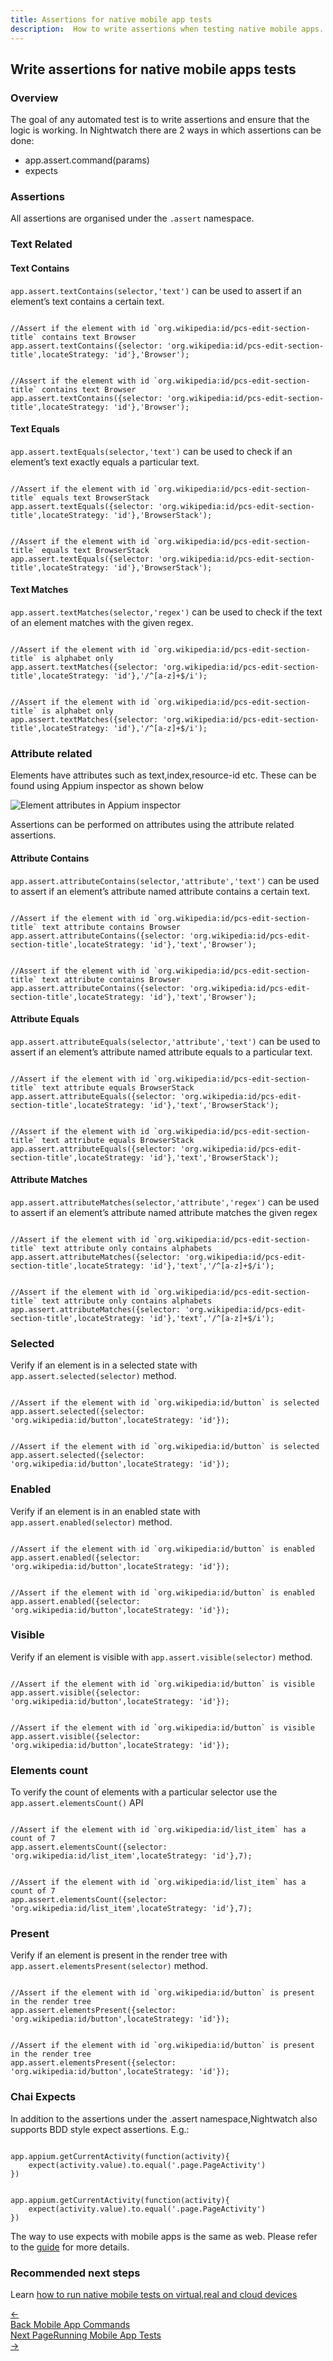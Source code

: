 ```yaml
---
title: Assertions for native mobile app tests
description:  How to write assertions when testing native mobile apps.
---
```


<div class="page-header"><h2>Write assertions for native mobile apps tests</h2></div>

### Overview

The goal of any automated test is to write assertions and ensure that the logic is working. In Nightwatch there are 2 ways in which assertions can be done:
- app.assert.command(params)
- expects

### Assertions

All assertions are organised under the `.assert` namespace.

### Text Related

#### Text Contains

`app.assert.textContains(selector,'text')` can be used to assert if an element’s text contains a certain text.

<div class="sample-test"><pre data-language="javascript"><code class="language-javascript">
//Assert if the element with id `org.wikipedia:id/pcs-edit-section-title` contains text Browser
app.assert.textContains({selector: 'org.wikipedia:id/pcs-edit-section-title',locateStrategy: 'id'},'Browser');
</code></pre>
<pre data-language="typescript"><code class="language-typescript">
//Assert if the element with id `org.wikipedia:id/pcs-edit-section-title` contains text Browser
app.assert.textContains({selector: 'org.wikipedia:id/pcs-edit-section-title',locateStrategy: 'id'},'Browser');
</code></pre></div>

#### Text Equals

`app.assert.textEquals(selector,'text')` can be used to check if an element’s text exactly equals a particular text.

<div class="sample-test"><pre data-language="javascript"><code class="language-javascript">
//Assert if the element with id `org.wikipedia:id/pcs-edit-section-title` equals text BrowserStack
app.assert.textEquals({selector: 'org.wikipedia:id/pcs-edit-section-title',locateStrategy: 'id'},'BrowserStack');
</code></pre>
<pre data-language="typescript"><code class="language-typescript">
//Assert if the element with id `org.wikipedia:id/pcs-edit-section-title` equals text BrowserStack
app.assert.textEquals({selector: 'org.wikipedia:id/pcs-edit-section-title',locateStrategy: 'id'},'BrowserStack');
</code></pre></div>

#### Text Matches

`app.assert.textMatches(selector,'regex')` can be used to check if the text of an element matches with the given regex.

<div class="sample-test"><pre data-language="javascript"><code class="language-javascript">
//Assert if the element with id `org.wikipedia:id/pcs-edit-section-title` is alphabet only
app.assert.textMatches({selector: 'org.wikipedia:id/pcs-edit-section-title',locateStrategy: 'id'},'/^[a-z]+$/i');
</code></pre>
<pre data-language="typescript"><code class="language-typescript">
//Assert if the element with id `org.wikipedia:id/pcs-edit-section-title` is alphabet only
app.assert.textMatches({selector: 'org.wikipedia:id/pcs-edit-section-title',locateStrategy: 'id'},'/^[a-z]+$/i');
</code></pre></div>

### Attribute related

Elements have attributes such as text,index,resource-id etc. These can be found using Appium inspector as shown below

![Element attributes in Appium inspector][image-1]

Assertions can be performed on attributes using the attribute related assertions.

#### Attribute Contains

`app.assert.attributeContains(selector,'attribute','text')` can be used to assert if an element’s attribute named attribute contains a certain text.


<div class="sample-test"><pre data-language="javascript"><code class="language-javascript">
//Assert if the element with id `org.wikipedia:id/pcs-edit-section-title` text attribute contains Browser
app.assert.attributeContains({selector: 'org.wikipedia:id/pcs-edit-section-title',locateStrategy: 'id'},'text','Browser');
</code></pre>
<pre data-language="typescript"><code class="language-typescript">
//Assert if the element with id `org.wikipedia:id/pcs-edit-section-title` text attribute contains Browser
app.assert.attributeContains({selector: 'org.wikipedia:id/pcs-edit-section-title',locateStrategy: 'id'},'text','Browser');
</code></pre></div>

#### Attribute Equals

`app.assert.attributeEquals(selector,'attribute','text')` can be used to assert if an element’s attribute named attribute equals to a particular text.

<div class="sample-test"><pre data-language="javascript"><code class="language-javascript">
//Assert if the element with id `org.wikipedia:id/pcs-edit-section-title` text attribute equals BrowserStack
app.assert.attributeEquals({selector: 'org.wikipedia:id/pcs-edit-section-title',locateStrategy: 'id'},'text','BrowserStack');
</code></pre>
<pre data-language="typescript"><code class="language-typescript">
//Assert if the element with id `org.wikipedia:id/pcs-edit-section-title` text attribute equals BrowserStack
app.assert.attributeEquals({selector: 'org.wikipedia:id/pcs-edit-section-title',locateStrategy: 'id'},'text','BrowserStack');
</code></pre></div>

#### Attribute Matches

`app.assert.attributeMatches(selector,'attribute','regex')` can be used to assert if an element’s attribute named attribute matches the given regex

<div class="sample-test"><pre data-language="javascript"><code class="language-javascript">
//Assert if the element with id `org.wikipedia:id/pcs-edit-section-title` text attribute only contains alphabets
app.assert.attributeMatches({selector: 'org.wikipedia:id/pcs-edit-section-title',locateStrategy: 'id'},'text','/^[a-z]+$/i');
</code></pre>
<pre data-language="typescript"><code class="language-typescript">
//Assert if the element with id `org.wikipedia:id/pcs-edit-section-title` text attribute only contains alphabets
app.assert.attributeMatches({selector: 'org.wikipedia:id/pcs-edit-section-title',locateStrategy: 'id'},'text','/^[a-z]+$/i');
</code></pre></div>

### Selected

Verify if an element is in a selected state with `app.assert.selected(selector)` method.

<div class="sample-test"><pre data-language="javascript"><code class="language-javascript">
//Assert if the element with id `org.wikipedia:id/button` is selected
app.assert.selected({selector: 'org.wikipedia:id/button',locateStrategy: 'id'});
</code></pre>
<pre data-language="typescript"><code class="language-typescript">
//Assert if the element with id `org.wikipedia:id/button` is selected
app.assert.selected({selector: 'org.wikipedia:id/button',locateStrategy: 'id'});
</code></pre></div>

### Enabled

Verify if an element is in an enabled state with `app.assert.enabled(selector)` method.

<div class="sample-test"><pre data-language="javascript"><code class="language-javascript">
//Assert if the element with id `org.wikipedia:id/button` is enabled
app.assert.enabled({selector: 'org.wikipedia:id/button',locateStrategy: 'id'});
</code></pre>
<pre data-language="typescript"><code class="language-typescript">
//Assert if the element with id `org.wikipedia:id/button` is enabled
app.assert.enabled({selector: 'org.wikipedia:id/button',locateStrategy: 'id'});
</code></pre></div>

### Visible

Verify if an element is visible with `app.assert.visible(selector)` method.

<div class="sample-test"><pre data-language="javascript"><code class="language-javascript">
//Assert if the element with id `org.wikipedia:id/button` is visible
app.assert.visible({selector: 'org.wikipedia:id/button',locateStrategy: 'id'});
</code></pre>
<pre data-language="typescript"><code class="language-typescript">
//Assert if the element with id `org.wikipedia:id/button` is visible
app.assert.visible({selector: 'org.wikipedia:id/button',locateStrategy: 'id'});
</code></pre></div>

### Elements count

To verify the count of elements with a particular selector use the `app.assert.elementsCount()` API

<div class="sample-test"><pre data-language="javascript"><code class="language-javascript">
//Assert if the element with id `org.wikipedia:id/list_item` has a count of 7
app.assert.elementsCount({selector: 'org.wikipedia:id/list_item',locateStrategy: 'id'},7);
</code></pre>
<pre data-language="typescript"><code class="language-typescript">
//Assert if the element with id `org.wikipedia:id/list_item` has a count of 7
app.assert.elementsCount({selector: 'org.wikipedia:id/list_item',locateStrategy: 'id'},7);
</code></pre></div>

### Present

Verify if an element is present in the render tree with `app.assert.elementsPresent(selector)` method.

<div class="sample-test"><pre data-language="javascript"><code class="language-javascript">
//Assert if the element with id `org.wikipedia:id/button` is present in the render tree
app.assert.elementsPresent({selector: 'org.wikipedia:id/button',locateStrategy: 'id'});
</code></pre>
<pre data-language="typescript"><code class="language-typescript">
//Assert if the element with id `org.wikipedia:id/button` is present in the render tree
app.assert.elementsPresent({selector: 'org.wikipedia:id/button',locateStrategy: 'id'});
</code></pre></div>

### Chai Expects

In addition to the assertions under the .assert namespace,Nightwatch also supports BDD style expect assertions. E.g.:

<div class="sample-test"><pre data-language="javascript"><code class="language-javascript">
app.appium.getCurrentActivity(function(activity){
    expect(activity.value).to.equal('.page.PageActivity')
})
</code></pre>
<pre data-language="typescript"><code class="language-typescript">
app.appium.getCurrentActivity(function(activity){
    expect(activity.value).to.equal('.page.PageActivity')
})
</code></pre></div>

The way to use expects with mobile apps is the same as web. Please refer to the [guide][1] for more details.

### Recommended next steps

Learn [how to run native mobile tests on virtual,real and cloud devices][2]

[1]:  /guide/writing-tests/adding-assertions.html#expect-assertions
[2]:  /guide/mobile-app-testing/running-tests.html

[image-1]:  https://user-images.githubusercontent.com/1677755/220315555-6668b4c9-91c3-4221-a126-a14472bb4824.png


<div class="doc-pagination pt-40">
  <div class="previous">
    <a href="https://nightwatchjs.org/guide/mobile-app-testing/commands.html">
      <span>←</span>
        <div class="d-flex flex-column">
          <span class="smallT">Back</span>
          <span class="bigT">Mobile App Commands</span>
        </div>
    </a>
  </div>
  <div class="doc-pagination justify-content-end pt-40">
  <div class="next">
    <a href="https://nightwatchjs.org/guide/mobile-app-testing/running-tests.html">
        <div class="d-flex flex-column"><span class="smallT">Next Page</span><span class="bigT">Running Mobile App Tests</span></div>
        <span>→</span>
    </a>
  </div>
</div>
</div>

